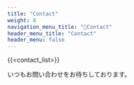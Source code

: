 ```yaml
---
title: "Contact"
weight: 8
navigation_menu_title: "🔖Contact"
header_menu_title: "Contact"
header_menu: false
---
```


{{<contact_list>}}

いつもお問い合わせをお待ちしております。
